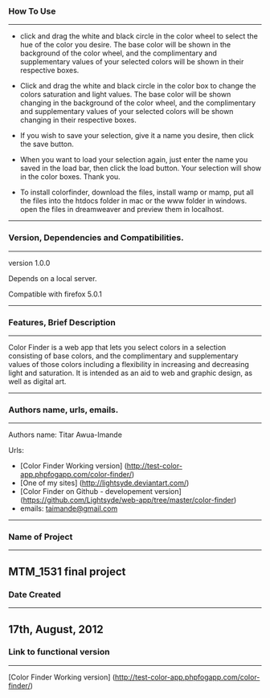 ### How To Use
_______________________________

- click and drag the white and black circle in the color wheel to select the hue of the color you desire.
The base color will be shown in the background of the color wheel, and the complimentary and supplementary values of your
selected colors will be shown in their respective boxes.

- Click and drag the white and black circle in the color box to change the colors saturation and light values.
The base color will be shown changing in the background of the color wheel, and the complimentary and supplementary values 
of your selected colors will be shown changing in their respective boxes.

- If you wish to save your selection, give it a name you desire, then click the save button.

- When you want to load your selection again, just enter the name you saved in the load bar, then click the load button.
Your selection will show in the color boxes. Thank you.




 - To install colorfinder, download the files, install wamp or mamp, put all the files into the htdocs folder in mac or the
www folder in windows. open the files in dreamweaver and preview them in localhost.

--------



### Version, Dependencies and Compatibilities.
____________________________

version 1.0.0

Depends on a local server.

Compatible with firefox 5.0.1

-------------



### Features, Brief Description
_________________________

Color Finder is a web app that lets you select colors in a selection consisting of base colors, and the complimentary
and supplementary values of those colors including a flexibility in increasing and decreasing light and saturation. It is 
intended as an aid to web and graphic design, as well as digital art.

--------------------------



### Authors name, urls, emails.
______________________________________
Authors name: Titar Awua-Imande

Urls:  
- [Color Finder Working version] (http://test-color-app.phpfogapp.com/color-finder/)
- [One of my sites] (http://lightsyde.deviantart.com/)
- [Color Finder on Github - developement version] (https://github.com/Lightsyde/web-app/tree/master/color-finder)
- emails: taimande@gmail.com
-------------------------------




### Name of Project
___________________________
MTM_1531 final project
-------------------------




### Date Created
_______________________
17th, August, 2012
----------------------


### Link to functional version
___________________________________

[Color Finder Working version] (http://test-color-app.phpfogapp.com/color-finder/)



